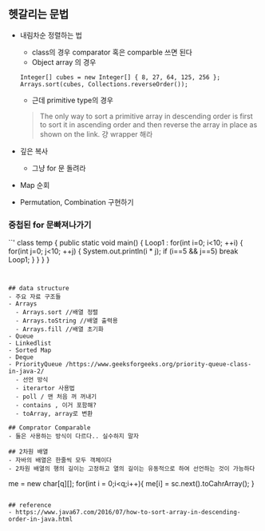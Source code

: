 ## 헷갈리는 문법
- 내림차순 정렬하는 법
  - class의 경우 comparator 혹은 comparble 쓰면 된다
  - Object array 의 경우
  ```
  Integer[] cubes = new Integer[] { 8, 27, 64, 125, 256 };
  Arrays.sort(cubes, Collections.reverseOrder());
  ```
  - 근데 primitive type의 경우
  > The only way to sort a primitive array in descending order is first to sort it in ascending order and then reverse the array in place as shown on the link.
  걍 wrapper 해라

- 깊은 복사
  - 그냥 for 문 돌려라 
- Map 순회 
- Permutation, Combination 구현하기

### 중첩된 for 문빠져나가기
``'
class temp
{
	public static void main()
	{
		Loop1 : for(int i=0; i<10; ++i)
		{
			for(int j=0; j<10; ++j)
			{
				System.out.println(i * j);
				if (i==5 && j==5)
					break Loop1;
			}
		}
	}
}
```


## data structure
- 주요 자료 구조들
- Arrays
  - Arrays.sort //배열 정렬
  - Arrays.toString //배열 출력용
  - Arrays.fill //배열 초기화
- Queue
- Linkedlist
- Sorted Map
- Deque
- PriorityQueue /https://www.geeksforgeeks.org/priority-queue-class-in-java-2/
  - 선언 방식
  - iterartor 사용법
  - poll / 맨 처음 꺼 꺼내기
  - contains , 이거 포함해?
  - toArray, array로 변환
  
## Comprator Comparable 
- 둘은 사용하는 방식이 다르다.. 실수하지 말자

## 2차원 배열
- 자바의 배열은 한줄씩 모두 객체이다
- 2차원 배열의 행의 길이는 고정하고 열의 길이는 유동적으로 하여 선언하는 것이 가능하다
```
me = new char[q][];
for(int i = 0;i<q;i++){
me[i] = sc.next().toCahrArray();
}
```

## reference
- https://www.java67.com/2016/07/how-to-sort-array-in-descending-order-in-java.html
